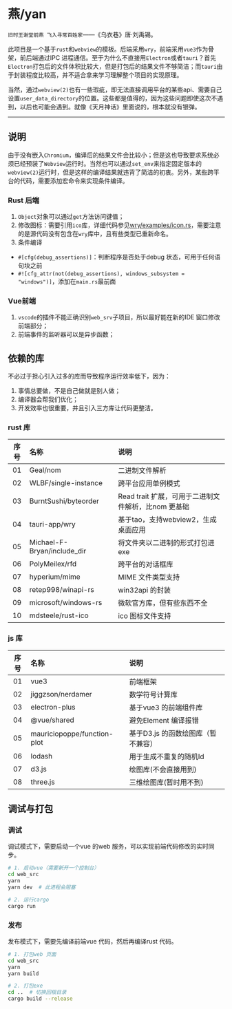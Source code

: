 # 燕/yan  

`旧时王谢堂前燕 飞入寻常百姓家`——《乌衣巷》唐·刘禹锡。  

此项目是一个基于`rust`和`webview`的模板。后端采用`wry`，前端采用`vue3`作为骨架，前后端通过IPC 进程通信。至于为什么不直接用`Electron`或者`tauri`？首先`Electron`打包后的文件体积比较大，但是打包后的结果文件不够简洁；而`tauri`由于封装程度比较高，并不适合拿来学习理解整个项目的实现原理。

当然，通过`webview(2)`也有一些瑕疵，即无法直接调用平台的某些api、需要自己设置`user_data_directory`的位置。这些都是值得的，因为这些问题即使这次不遇到，以后也可能会遇到。就像《天月神话》里面说的，根本就没有银弹。

-----

## 说明  
由于没有嵌入`Chromium`，编译后的结果文件会比较小；但是这也导致要求系统必须已经预装了`Webview`运行时。当然也可以通过`set_env`来指定固定版本的`webview(2)`运行时，但是这样的编译结果就违背了简洁的初衷。另外，某些跨平台的代码，需要添加宏命令来实现条件编译。

### Rust 后端
1. `Object`对象可以通过`get`方法访问键值；
2. 修改图标：需要引用`ico`库，详细代码参见[wry/examples/icon.rs](https://github.com/tauri-apps/wry/blob/6ffd1d7194bda9ca1434fa2ca0d0bd0c8237f01f/examples/icon.rs)，需要注意的是源代码没有包含在`wry`库中，且有些类型已重新命名。
3. 条件编译
  - `#[cfg(debug_assertions)]`：判断程序是否处于debug 状态，可用于任何语句块之前
  - `#![cfg_attr(not(debug_assertions), windows_subsystem = "windows")]`，添加在`main.rs`最前面


### Vue前端
1. `vscode`的插件不能正确识别`web_srv`子项目，所以最好能在新的IDE 窗口修改前端部分；
2. 前端事件的监听器可以是异步函数；


## 依赖的库  
不必过于担心引入过多的库而导致程序运行效率低下，因为：
  1. 事情总要做，不是自己做就是别人做；
  2. 编译器会帮我们优化；
  3. 开发效率也很重要，并且引入三方库让代码更整洁。

### rust 库  

序号|名称|说明  
:---:|:---|:---  
01|Geal/nom|二进制文件解析  
02|WLBF/single-instance|跨平台应用单例模式  
03|BurntSushi/byteorder|Read trait 扩展，可用于二进制文件解析，比nom 更基础  
04|tauri-app/wry|基于tao，支持webview2，生成桌面应用  
05|Michael-F-Bryan/include_dir|将文件夹以二进制的形式打包进exe
06|PolyMeilex/rfd|跨平台的对话框库  
07|hyperium/mime|MIME 文件类型支持  
08|retep998/winapi-rs|win32api 的封装
09|microsoft/windows-rs|微软官方库，但有些东西不全  
10|mdsteele/rust-ico|ico 图标文件支持

### js 库  

序号|名称|说明  
:---:|:---|:---  
01|vue3|前端框架
02|jiggzson/nerdamer|数学符号计算库
03|electron-plus|基于vue3 的前端组件库
04|@vue/shared|避免Element 编译报错
05|mauriciopoppe/function-plot|基于D3.js 的函数绘图库（暂不兼容）
06|lodash|用于生成不重复的随机Id
07|d3.js|绘图库(不会直接用到)
08|three.js|三维绘图库(暂时用不到)

## 调试与打包  
### 调试  
调试模式下，需要启动一个vue 的web 服务，可以实现前端代码修改的实时同步。
```bash
# 1. 启动vue（需要新开一个控制台）
cd web_src
yarn
yarn dev  # 此进程会阻塞

# 2. 运行cargo
cargo run
```

### 发布  
发布模式下，需要先编译前端vue 代码，然后再编译rust 代码。
```bash
# 1. 打包web 页面
cd web_src  
yarn
yarn build  

# 2. 打包exe
cd ..  # 切换回根目录
cargo build --release
```